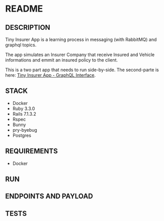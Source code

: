 # README

## DESCRIPTION
Tiny Insurer App is a learning process in messaging (with RabbitMQ) and graphql topics.

The app simulates an Insurer Company that receive Insured and Vehicle informations and emmit an insured policy to the client.

This is a two part app that needs to run side-by-side.
The second-parte is here: [Tiny Insurer App - GraphQL Interface](https://github.com/thiagoalencar1/tiny-insurer-graphql).

## STACK
- Docker
- Ruby 3.3.0
- Rails 7.1.3.2
- Rspec
- Bunny
- pry-byebug
- Postgres

## REQUIREMENTS
- Docker

## RUN
## ENDPOINTS AND PAYLOAD
## TESTS
